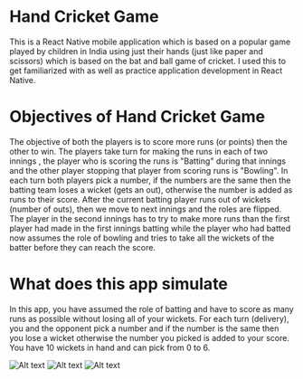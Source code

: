 # Hand Cricket Game

This is a React Native mobile application which is based on a popular game played by children in India using just their hands (just like paper and scissors) which is
based on the bat and ball game of cricket. I used this to get familiarized with as well as practice application development in React Native.

# Objectives of Hand Cricket Game
The objective of both the players is to score more runs (or points) then the other to win. The players take turn 
for making the runs in each of two innings , the player who is scoring the runs is "Batting" during that innings and the other player stopping that player from 
scoring runs is "Bowling". In each turn both players pick a number, if the numbers are the same then the batting team loses a wicket (gets an out), otherwise the 
number is added as runs to their score.
After the current batting player runs out of wickets (number of outs), then we move to next innings and the roles are flipped. The player
in the second innings has to try to make more runs than the first player had made in the first innings batting while the player who had batted now assumes the role
of bowling and tries to take all the wickets of the batter before they can reach the score.

# What does this app simulate

In this app, you have assumed the role of batting and have to score as many runs as possible without losing all of your wickets. For each turn (delivery), you and
the opponent pick a number and if the number is the same then you lose a wicket otherwise the number you picked is added to your score. You have 10 wickets in hand
and can pick from 0 to 6.

![Alt text](https://imgur.com/a/TjxPerx "Toss Screen")
![Alt text](https://imgur.com/a/X5J8LvJ "Batting Screen")
![Alt text](https://imgur.com/a/xho9zBx "Game Over Screen")
